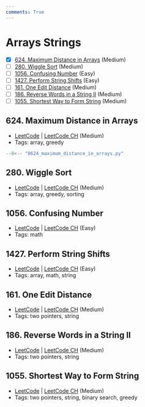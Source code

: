 ```yaml
---
comments: True
---
```


# Arrays Strings

- [x] [624. Maximum Distance in Arrays](https://leetcode.cn/problems/maximum-distance-in-arrays/) (Medium)
- [ ] [280. Wiggle Sort](https://leetcode.cn/problems/wiggle-sort/) (Medium)
- [ ] [1056. Confusing Number](https://leetcode.cn/problems/confusing-number/) (Easy)
- [ ] [1427. Perform String Shifts](https://leetcode.cn/problems/perform-string-shifts/) (Easy)
- [ ] [161. One Edit Distance](https://leetcode.cn/problems/one-edit-distance/) (Medium)
- [ ] [186. Reverse Words in a String II](https://leetcode.cn/problems/reverse-words-in-a-string-ii/) (Medium)
- [ ] [1055. Shortest Way to Form String](https://leetcode.cn/problems/shortest-way-to-form-string/) (Medium)

## 624. Maximum Distance in Arrays

-   [LeetCode](https://leetcode.com/problems/maximum-distance-in-arrays/) | [LeetCode CH](https://leetcode.cn/problems/maximum-distance-in-arrays/) (Medium)
-   Tags: array, greedy

```python title="624. Maximum Distance in Arrays - Python Solution"
--8<-- "0624_maximum_distance_in_arrays.py"
```

## 280. Wiggle Sort

-   [LeetCode](https://leetcode.com/problems/wiggle-sort/) | [LeetCode CH](https://leetcode.cn/problems/wiggle-sort/) (Medium)
-   Tags: array, greedy, sorting

## 1056. Confusing Number

-   [LeetCode](https://leetcode.com/problems/confusing-number/) | [LeetCode CH](https://leetcode.cn/problems/confusing-number/) (Easy)
-   Tags: math

## 1427. Perform String Shifts

-   [LeetCode](https://leetcode.com/problems/perform-string-shifts/) | [LeetCode CH](https://leetcode.cn/problems/perform-string-shifts/) (Easy)
-   Tags: array, math, string

## 161. One Edit Distance

-   [LeetCode](https://leetcode.com/problems/one-edit-distance/) | [LeetCode CH](https://leetcode.cn/problems/one-edit-distance/) (Medium)
-   Tags: two pointers, string

## 186. Reverse Words in a String II

-   [LeetCode](https://leetcode.com/problems/reverse-words-in-a-string-ii/) | [LeetCode CH](https://leetcode.cn/problems/reverse-words-in-a-string-ii/) (Medium)
-   Tags: two pointers, string

## 1055. Shortest Way to Form String

-   [LeetCode](https://leetcode.com/problems/shortest-way-to-form-string/) | [LeetCode CH](https://leetcode.cn/problems/shortest-way-to-form-string/) (Medium)
-   Tags: two pointers, string, binary search, greedy
